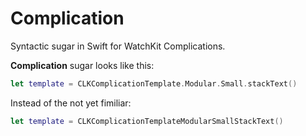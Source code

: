 # Complication

Syntactic sugar in Swift for WatchKit Complications.

**Complication** sugar looks like this:
```swift
let template = CLKComplicationTemplate.Modular.Small.stackText()
```
Instead of the not yet fimiliar:
```swift
let template = CLKComplicationTemplateModularSmallStackText()
```
